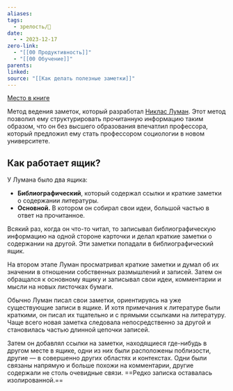 ```yaml
---
aliases: 
tags:
  - зрелость/🌱
date:
  - - 2023-12-17
zero-link:
  - "[[00 Продуктивность]]"
  - "[[00 Обучение]]"
parents: 
linked: 
source: "[[Как делать полезные заметки]]"
---
```

[Место в книге](Как%20делать%20полезные%20заметки.pdf#page=33&selection=28,5,28,34)

Метод ведения заметок, который разработал [Никлас Луман](Никлас%20Луман.md). Этот метод позволил ему структурировать прочитанную информацию таким образом, что он без высшего образования впечатлил профессора, который предложил ему стать профессором социологии в новом университете.

## Как работает ящик?
У Лумана было два ящика:
- **Библиографический**, который содержал ссылки и краткие заметки о содержании литературы. 
- **Основной.** В котором он собирал свои идеи, большой частью в ответ на прочитанное.

Всякий раз, когда он что-то читал, то записывал библиографическую информацию на одной стороне карточки и делал краткие заметки о содержании на другой. Эти заметки попадали в библиографический ящик.

На втором этапе Луман просматривал краткие заметки и думал об их значении в отношении собственных размышлений и записей. Затем он обращался к основному ящику и записывал свои идеи, комментарии и мысли на новых листочках бумаги.

Обычно Луман писал свои заметки, ориентируясь на уже существующие записи в ящике. И хотя примечания к литературе были краткими, он писал их тщательно и с прямыми ссылками на литературу. Чаще всего новая заметка следовала непосредственно за другой и становилась частью длинной цепочки записей.

Затем он добавлял ссылки на заметки, находящиеся где-нибудь в другом месте в ящике, одни из них были расположены поблизости, другие — в совершенно других областях и контекстах. Одни были связаны напрямую и больше похожи на комментарии, другие содержали не столь очевидные связи. ==Редко записка оставалась изолированной.==